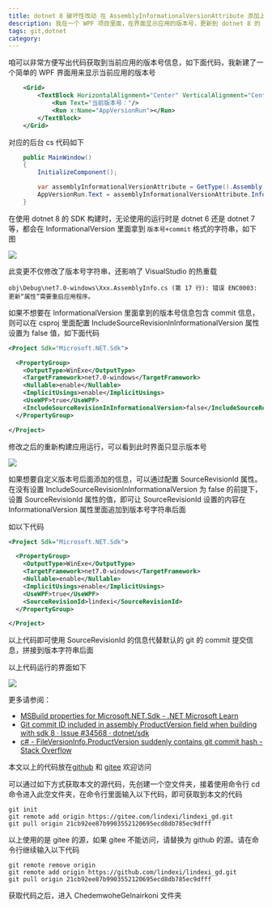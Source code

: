 ```yaml
---
title: dotnet 8 破坏性改动 在 AssemblyInformationalVersionAttribute 添加上 git 的 commit 号
description: 我在一个 WPF 项目里面，在界面显示应用的版本号，更新到 dotnet 8 的 SDK 之后，发现我的界面布局损坏了。本质上这个破坏性改动和 WPF 没有什么关系，是 dotnet 的 SDK 或编译器的破坏性变更，在 AssemblyInformationalVersionAttribute 的 InformationalVersion 属性里面写入了当前的 git 的 commit 提交号
tags: git,dotnet
category: 
---
```


<!-- CreateTime:2023/11/23 20:20:46 -->

<!-- 发布 -->
<!-- 博客 -->

咱可以非常方便写出代码获取到当前应用的版本号信息，如下面代码，我新建了一个简单的 WPF 界面用来显示当前应用的版本号

```xml
    <Grid>
        <TextBlock HorizontalAlignment="Center" VerticalAlignment="Center">
            <Run Text="当前版本号："/>
            <Run x:Name="AppVersionRun"></Run>
        </TextBlock>
    </Grid>
```

对应的后台 cs 代码如下

```csharp
    public MainWindow()
    {
        InitializeComponent();

        var assemblyInformationalVersionAttribute = GetType().Assembly.GetCustomAttributes<System.Reflection.AssemblyInformationalVersionAttribute>().First();
        AppVersionRun.Text = assemblyInformationalVersionAttribute.InformationalVersion;
    }
```

在使用 dotnet 8 的 SDK 构建时，无论使用的运行时是 dotnet 6 还是 dotnet 7 等，都会在 InformationalVersion 里面拿到 `版本号+commit` 格式的字符串，如下图

<!-- ![](image/dotnet 8 破坏性改动 在 AssemblyInformationalVersionAttribute 添加上 git 的 commit 号/dotnet 8 破坏性改动 在 AssemblyInformationalVersionAttribute 添加上 git 的 commit 号0.png) -->
![](https://img2023.cnblogs.com/blog/1080237/202409/1080237-20240926071100891-1182816083.png)

此变更不仅修改了版本号字符串，还影响了 VisualStudio 的热重载

```
obj\Debug\net7.0-windows\Xxx.AssemblyInfo.cs (第 17 行): 错误 ENC0003: 更新“属性”需要重启应用程序。
```

如果不想要在 InformationalVersion 里面拿到的版本号信息包含 commit 信息，则可以在 csproj 里面配置 IncludeSourceRevisionInInformationalVersion 属性设置为 false 值，如下面代码

```xml
<Project Sdk="Microsoft.NET.Sdk">

  <PropertyGroup>
    <OutputType>WinExe</OutputType>
    <TargetFramework>net7.0-windows</TargetFramework>
    <Nullable>enable</Nullable>
    <ImplicitUsings>enable</ImplicitUsings>
    <UseWPF>true</UseWPF>
    <IncludeSourceRevisionInInformationalVersion>false</IncludeSourceRevisionInInformationalVersion>
  </PropertyGroup>

</Project>
```

修改之后的重新构建应用运行，可以看到此时界面只显示版本号

<!-- ![](image/dotnet 8 破坏性改动 在 AssemblyInformationalVersionAttribute 添加上 git 的 commit 号/dotnet 8 破坏性改动 在 AssemblyInformationalVersionAttribute 添加上 git 的 commit 号1.png) -->
![](https://img2023.cnblogs.com/blog/1080237/202409/1080237-20240926071102205-972917552.png)

如果想要自定义版本号后面添加的信息，可以通过配置 SourceRevisionId 属性。在没有设置 IncludeSourceRevisionInInformationalVersion 为 false 的前提下，设置 SourceRevisionId 属性的值，即可让 SourceRevisionId 设置的内容在 InformationalVersion 属性里面追加到版本号字符串后面

如以下代码

```xml
<Project Sdk="Microsoft.NET.Sdk">

  <PropertyGroup>
    <OutputType>WinExe</OutputType>
    <TargetFramework>net7.0-windows</TargetFramework>
    <Nullable>enable</Nullable>
    <ImplicitUsings>enable</ImplicitUsings>
    <UseWPF>true</UseWPF>
    <SourceRevisionId>lindexi</SourceRevisionId>
  </PropertyGroup>

</Project>
```

以上代码即可使用 SourceRevisionId 的信息代替默认的 git 的 commit 提交信息，拼接到版本字符串后面

以上代码运行的界面如下

<!-- ![](image/dotnet 8 破坏性改动 在 AssemblyInformationalVersionAttribute 添加上 git 的 commit 号/dotnet 8 破坏性改动 在 AssemblyInformationalVersionAttribute 添加上 git 的 commit 号2.png) -->

![](https://img2023.cnblogs.com/blog/1080237/202409/1080237-20240926071102671-2087796838.png)

更多请参阅：

- [MSBuild properties for Microsoft.NET.Sdk - .NET Microsoft Learn](https://learn.microsoft.com/en-us/dotnet/core/project-sdk/msbuild-props )
- [Git commit ID included in assembly ProductVersion field when building with sdk 8 · Issue #34568 · dotnet/sdk](https://github.com/dotnet/sdk/issues/34568 )
- [c# - FileVersionInfo.ProductVersion suddenly contains git commit hash - Stack Overflow](https://stackoverflow.com/questions/77050814/fileversioninfo-productversion-suddenly-contains-git-commit-hash )

本文以上的代码放在[github](https://github.com/lindexi/lindexi_gd/tree/21cb92ee87b9903552120695ecd8db785ec9dfff/ChedemwoheGelnairkoni) 和 [gitee](https://gitee.com/lindexi/lindexi_gd/tree/21cb92ee87b9903552120695ecd8db785ec9dfff/ChedemwoheGelnairkoni) 欢迎访问

可以通过如下方式获取本文的源代码，先创建一个空文件夹，接着使用命令行 cd 命令进入此空文件夹，在命令行里面输入以下代码，即可获取到本文的代码

```
git init
git remote add origin https://gitee.com/lindexi/lindexi_gd.git
git pull origin 21cb92ee87b9903552120695ecd8db785ec9dfff
```

以上使用的是 gitee 的源，如果 gitee 不能访问，请替换为 github 的源。请在命令行继续输入以下代码

```
git remote remove origin
git remote add origin https://github.com/lindexi/lindexi_gd.git
git pull origin 21cb92ee87b9903552120695ecd8db785ec9dfff
```

获取代码之后，进入 ChedemwoheGelnairkoni 文件夹
